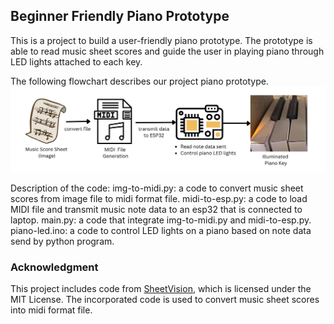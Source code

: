 ## Beginner Friendly Piano Prototype

This is a project to build a user-friendly piano prototype. The prototype is able to read music sheet scores and guide the user in playing piano through LED lights attached to each key.

The following flowchart describes our project piano prototype.
![Piano Prototype Flowchart](flowchart/piano-prototype.jpg)

Description of the code:
img-to-midi.py: a code to convert music sheet scores from image file to midi format file.
midi-to-esp.py: a code to load MIDI file and transmit music note data to an esp32 that is connected to laptop.
main.py: a code that integrate img-to-midi.py and midi-to-esp.py.
piano-led.ino: a code to control LED lights on a piano based on note data send by python program.


### Acknowledgment
This project includes code from [SheetVision](https://github.com/cal-pratt/SheetVision/tree/master), which is licensed under the MIT License.
The incorporated code is used to convert music sheet scores into midi format file.
